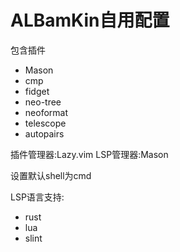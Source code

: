 # ALBamKin自用配置
包含插件
- Mason
- cmp
- fidget
- neo-tree
- neoformat
- telescope
- autopairs

插件管理器:Lazy.vim
LSP管理器:Mason

设置默认shell为cmd

LSP语言支持:
- rust
- lua
- slint


